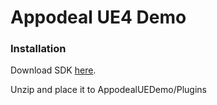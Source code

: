 # Appodeal UE4 Demo

### Installation

Download SDK [here](https://s3-us-west-1.amazonaws.com/appodeal-unreal-engine/Appodeal-UE4-1.0.zip).

Unzip and place it to AppodealUEDemo/Plugins
